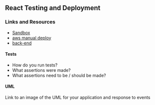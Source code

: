 
## React Testing and Deployment

### Links and Resources
* [Sandbox](https://codesandbox.io/s/427nv579k7)
* [aws manual deploy](http://lab27-manual-bucket.s3-website-us-east-1.amazonaws.com/#)
* [back-end](http://xyz.com)

#### Tests
* How do you run tests?
* What assertions were made?
* What assertions need to be / should be made?

#### UML
Link to an image of the UML for your application and response to events
